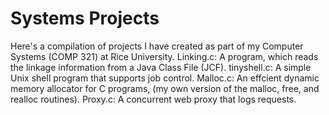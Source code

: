 # Systems Projects
Here's a compilation of projects I have created as part of my Computer Systems (COMP 321) at Rice University.
Linking.c: A program, which reads the linkage information from a Java Class File (JCF).
tinyshell.c: A simple Unix shell program that supports job control.
Malloc.c: An effcient dynamic memory allocator for C programs, (my own version of the
malloc, free, and realloc routines).
Proxy.c: A concurrent web proxy that logs requests.
